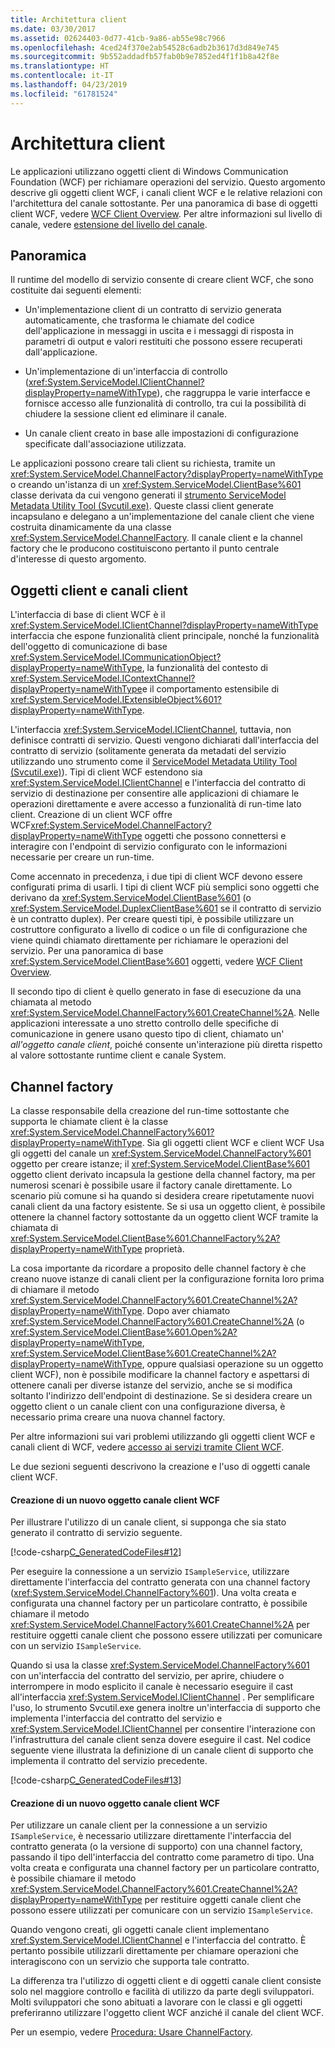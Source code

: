 ```yaml
---
title: Architettura client
ms.date: 03/30/2017
ms.assetid: 02624403-0d77-41cb-9a86-ab55e98c7966
ms.openlocfilehash: 4ced24f370e2ab54528c6adb2b3617d3d849e745
ms.sourcegitcommit: 9b552addadfb57fab0b9e7852ed4f1f1b8a42f8e
ms.translationtype: HT
ms.contentlocale: it-IT
ms.lasthandoff: 04/23/2019
ms.locfileid: "61781524"
---
```

# <a name="client-architecture"></a>Architettura client
Le applicazioni utilizzano oggetti client di Windows Communication Foundation (WCF) per richiamare operazioni del servizio. Questo argomento descrive gli oggetti client WCF, i canali client WCF e le relative relazioni con l'architettura del canale sottostante. Per una panoramica di base di oggetti client WCF, vedere [WCF Client Overview](../../../../docs/framework/wcf/wcf-client-overview.md). Per altre informazioni sul livello di canale, vedere [estensione del livello del canale](../../../../docs/framework/wcf/extending/extending-the-channel-layer.md).  
  
## <a name="overview"></a>Panoramica  
 Il runtime del modello di servizio consente di creare client WCF, che sono costituite dai seguenti elementi:  
  
- Un'implementazione client di un contratto di servizio generata automaticamente, che trasforma le chiamate del codice dell'applicazione in messaggi in uscita e i messaggi di risposta in parametri di output e valori restituiti che possono essere recuperati dall'applicazione.  
  
- Un'implementazione di un'interfaccia di controllo (<xref:System.ServiceModel.IClientChannel?displayProperty=nameWithType>), che raggruppa le varie interfacce e fornisce accesso alle funzionalità di controllo, tra cui la possibilità di chiudere la sessione client ed eliminare il canale.  
  
- Un canale client creato in base alle impostazioni di configurazione specificate dall'associazione utilizzata.  
  
 Le applicazioni possono creare tali client su richiesta, tramite un <xref:System.ServiceModel.ChannelFactory?displayProperty=nameWithType> o creando un'istanza di un <xref:System.ServiceModel.ClientBase%601> classe derivata da cui vengono generati il [strumento ServiceModel Metadata Utility Tool (Svcutil.exe)](../../../../docs/framework/wcf/servicemodel-metadata-utility-tool-svcutil-exe.md). Queste classi client generate incapsulano e delegano a un'implementazione del canale client che viene costruita dinamicamente da una classe <xref:System.ServiceModel.ChannelFactory>. Il canale client e la channel factory che le producono costituiscono pertanto il punto centrale d'interesse di questo argomento.  
  
## <a name="client-objects-and-client-channels"></a>Oggetti client e canali client  
 L'interfaccia di base di client WCF è il <xref:System.ServiceModel.IClientChannel?displayProperty=nameWithType> interfaccia che espone funzionalità client principale, nonché la funzionalità dell'oggetto di comunicazione di base <xref:System.ServiceModel.ICommunicationObject?displayProperty=nameWithType>, la funzionalità del contesto di <xref:System.ServiceModel.IContextChannel?displayProperty=nameWithType>e il comportamento estensibile di <xref:System.ServiceModel.IExtensibleObject%601?displayProperty=nameWithType>.  
  
 L'interfaccia <xref:System.ServiceModel.IClientChannel>, tuttavia, non definisce contratti di servizio. Questi vengono dichiarati dall'interfaccia del contratto di servizio (solitamente generata da metadati del servizio utilizzando uno strumento come il [ServiceModel Metadata Utility Tool (Svcutil.exe)](../../../../docs/framework/wcf/servicemodel-metadata-utility-tool-svcutil-exe.md)). Tipi di client WCF estendono sia <xref:System.ServiceModel.IClientChannel> e l'interfaccia del contratto di servizio di destinazione per consentire alle applicazioni di chiamare le operazioni direttamente e avere accesso a funzionalità di run-time lato client. Creazione di un client WCF offre WCF<xref:System.ServiceModel.ChannelFactory?displayProperty=nameWithType> oggetti che possono connettersi e interagire con l'endpoint di servizio configurato con le informazioni necessarie per creare un run-time.  
  
 Come accennato in precedenza, i due tipi di client WCF devono essere configurati prima di usarli. I tipi di client WCF più semplici sono oggetti che derivano da <xref:System.ServiceModel.ClientBase%601> (o <xref:System.ServiceModel.DuplexClientBase%601> se il contratto di servizio è un contratto duplex). Per creare questi tipi, è possibile utilizzare un costruttore configurato a livello di codice o un file di configurazione che viene quindi chiamato direttamente per richiamare le operazioni del servizio. Per una panoramica di base <xref:System.ServiceModel.ClientBase%601> oggetti, vedere [WCF Client Overview](../../../../docs/framework/wcf/wcf-client-overview.md).  
  
 Il secondo tipo di client è quello generato in fase di esecuzione da una chiamata al metodo <xref:System.ServiceModel.ChannelFactory%601.CreateChannel%2A>. Nelle applicazioni interessate a uno stretto controllo delle specifiche di comunicazione in genere usano questo tipo di client, chiamato un' *all'oggetto canale client*, poiché consente un'interazione più diretta rispetto al valore sottostante runtime client e canale System.  
  
## <a name="channel-factories"></a>Channel factory  
 La classe responsabile della creazione del run-time sottostante che supporta le chiamate client è la classe <xref:System.ServiceModel.ChannelFactory%601?displayProperty=nameWithType>. Sia gli oggetti client WCF e client WCF Usa gli oggetti del canale un <xref:System.ServiceModel.ChannelFactory%601> oggetto per creare istanze; il <xref:System.ServiceModel.ClientBase%601> oggetto client derivato incapsula la gestione della channel factory, ma per numerosi scenari è possibile usare il factory canale direttamente. Lo scenario più comune si ha quando si desidera creare ripetutamente nuovi canali client da una factory esistente. Se si usa un oggetto client, è possibile ottenere la channel factory sottostante da un oggetto client WCF tramite la chiamata di <xref:System.ServiceModel.ClientBase%601.ChannelFactory%2A?displayProperty=nameWithType> proprietà.  
  
 La cosa importante da ricordare a proposito delle channel factory è che creano nuove istanze di canali client per la configurazione fornita loro prima di chiamare il metodo <xref:System.ServiceModel.ChannelFactory%601.CreateChannel%2A?displayProperty=nameWithType>. Dopo aver chiamato <xref:System.ServiceModel.ChannelFactory%601.CreateChannel%2A> (o <xref:System.ServiceModel.ClientBase%601.Open%2A?displayProperty=nameWithType>, <xref:System.ServiceModel.ClientBase%601.CreateChannel%2A?displayProperty=nameWithType>, oppure qualsiasi operazione su un oggetto client WCF), non è possibile modificare la channel factory e aspettarsi di ottenere canali per diverse istanze del servizio, anche se si modifica soltanto l'indirizzo dell'endpoint di destinazione. Se si desidera creare un oggetto client o un canale client con una configurazione diversa, è necessario prima creare una nuova channel factory.  
  
 Per altre informazioni sui vari problemi utilizzando gli oggetti client WCF e canali client di WCF, vedere [accesso ai servizi tramite Client WCF](../../../../docs/framework/wcf/feature-details/accessing-services-using-a-client.md).  
  
 Le due sezioni seguenti descrivono la creazione e l'uso di oggetti canale client WCF.  
  
#### <a name="creating-a-new-wcf-client-channel-object"></a>Creazione di un nuovo oggetto canale client WCF  
 Per illustrare l'utilizzo di un canale client, si supponga che sia stato generato il contratto di servizio seguente.  
  
 [!code-csharp[C_GeneratedCodeFiles#12](../../../../samples/snippets/csharp/VS_Snippets_CFX/c_generatedcodefiles/cs/proxycode.cs#12)]  
  
 Per eseguire la connessione a un servizio `ISampleService`, utilizzare direttamente l'interfaccia del contratto generata con una channel factory (<xref:System.ServiceModel.ChannelFactory%601>). Una volta creata e configurata una channel factory per un particolare contratto, è possibile chiamare il metodo <xref:System.ServiceModel.ChannelFactory%601.CreateChannel%2A> per restituire oggetti canale client che possono essere utilizzati per comunicare con un servizio `ISampleService`.  
  
 Quando si usa la classe <xref:System.ServiceModel.ChannelFactory%601> con un'interfaccia del contratto del servizio, per aprire, chiudere o interrompere in modo esplicito il canale è necessario eseguire il cast all'interfaccia <xref:System.ServiceModel.IClientChannel> . Per semplificare l'uso, lo strumento Svcutil.exe genera inoltre un'interfaccia di supporto che implementa l'interfaccia del contratto del servizio e <xref:System.ServiceModel.IClientChannel> per consentire l'interazione con l'infrastruttura del canale client senza dovere eseguire il cast. Nel codice seguente viene illustrata la definizione di un canale client di supporto che implementa il contratto del servizio precedente.  
  
 [!code-csharp[C_GeneratedCodeFiles#13](../../../../samples/snippets/csharp/VS_Snippets_CFX/c_generatedcodefiles/cs/proxycode.cs#13)]  
  
#### <a name="creating-a-new-wcf-client-channel-object"></a>Creazione di un nuovo oggetto canale client WCF  
 Per utilizzare un canale client per la connessione a un servizio `ISampleService`, è necessario utilizzare direttamente l'interfaccia del contratto generata (o la versione di supporto) con una channel factory, passando il tipo dell'interfaccia del contratto come parametro di tipo. Una volta creata e configurata una channel factory per un particolare contratto, è possibile chiamare il metodo <xref:System.ServiceModel.ChannelFactory%601.CreateChannel%2A?displayProperty=nameWithType> per restituire oggetti canale client che possono essere utilizzati per comunicare con un servizio `ISampleService`.  
  
 Quando vengono creati, gli oggetti canale client implementano <xref:System.ServiceModel.IClientChannel> e l'interfaccia del contratto. È pertanto possibile utilizzarli direttamente per chiamare operazioni che interagiscono con un servizio che supporta tale contratto.  
  
 La differenza tra l'utilizzo di oggetti client e di oggetti canale client consiste solo nel maggiore controllo e facilità di utilizzo da parte degli sviluppatori. Molti sviluppatori che sono abituati a lavorare con le classi e gli oggetti preferiranno utilizzare l'oggetto client WCF anziché il canale del client WCF.  
  
 Per un esempio, vedere [Procedura: Usare ChannelFactory](../../../../docs/framework/wcf/feature-details/how-to-use-the-channelfactory.md).
